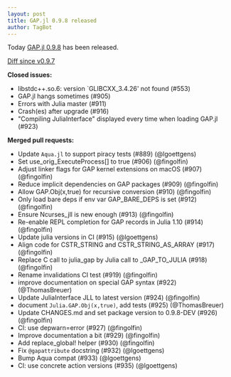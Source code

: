 ```yaml
---
layout: post
title: GAP.jl 0.9.8 released
author: TagBot
---
```


Today [GAP.jl 0.9.8](https://github.com/oscar-system/GAP.jl/releases/tag/v0.9.8) has
been released.

[Diff since v0.9.7](https://github.com/oscar-system/GAP.jl/compare/v0.9.7...v0.9.8)


**Closed issues:**
- libstdc++.so.6: version `GLIBCXX_3.4.26' not found (#553)
- GAP.jl hangs sometimes (#905)
- Errors with Julia master (#911)
- Crash(es) after upgrade (#916)
- "Compiling JuliaInterface" displayed every time when loading GAP.jl (#923)

**Merged pull requests:**
- Update `Aqua.jl` to support piracy tests (#889) (@lgoettgens)
- Set use_orig_ExecuteProcess[] to true (#906) (@fingolfin)
- Adjust linker flags for GAP kernel extensions on macOS (#907) (@fingolfin)
- Reduce implicit dependencies on GAP packages (#909) (@fingolfin)
- Allow GAP.Obj(x,true) for recursive conversion (#910) (@fingolfin)
- Only load bare deps if env var GAP_BARE_DEPS is set (#912) (@fingolfin)
- Ensure Ncurses_jll is new enough (#913) (@fingolfin)
- Re-enable REPL completion for GAP records in Julia 1.10 (#914) (@fingolfin)
- Update julia versions in CI (#915) (@lgoettgens)
- Align code for CSTR_STRING and CSTR_STRING_AS_ARRAY (#917) (@fingolfin)
- Replace C call to julia_gap by Julia call to _GAP_TO_JULIA (#918) (@fingolfin)
- Rename invalidations CI test (#919) (@fingolfin)
- improve documentation on special GAP syntax (#922) (@ThomasBreuer)
- Update JuliaInterface JLL to latest version (#924) (@fingolfin)
- document `Julia.GAP.Obj(x,true)`, add tests (#925) (@ThomasBreuer)
- Update CHANGES.md and set package version to 0.9.8-DEV (#926) (@fingolfin)
- CI: use depwarn=error (#927) (@fingolfin)
- Improve documentation a bit (#929) (@fingolfin)
- Add replace_global! helper (#930) (@fingolfin)
- Fix `@gapattribute` docstring (#932) (@lgoettgens)
- Bump Aqua compat (#933) (@lgoettgens)
- CI: use concrete action versions (#935) (@lgoettgens)
